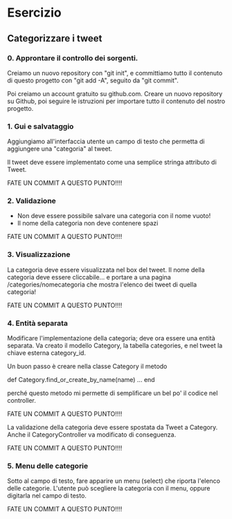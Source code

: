 
# Esercizio
## Categorizzare i tweet

### 0. Approntare il controllo dei sorgenti.

Creiamo un nuovo repository con "git init", e committiamo tutto il contenuto di questo progetto con "git add -A", seguito da "git commit".

Poi creiamo un account gratuito su github.com.  Creare un nuovo repository su Github, poi seguire le istruzioni per importare tutto il contenuto del nostro progetto.   

### 1. Gui e salvataggio

Aggiungiamo all'interfaccia utente un campo di testo che permetta di aggiungere una "categoria" al tweet.

Il tweet deve essere implementato come una semplice stringa attributo di Tweet.

FATE UN COMMIT A QUESTO PUNTO!!!!

### 2. Validazione

* Non deve essere possibile salvare una categoria con il nome vuoto!
* Il nome della categoria non deve contenere spazi

FATE UN COMMIT A QUESTO PUNTO!!!!

### 3. Visualizzazione

La categoria deve essere visualizzata nel box del tweet.  Il nome della categoria deve essere cliccabile... e portare a una pagina /categories/nomecategoria che mostra l'elenco dei tweet di quella categoria!

FATE UN COMMIT A QUESTO PUNTO!!!!

### 4. Entità separata

Modificare l'implementazione della categoria; deve ora essere una entità separata.  Va creato il modello Category, la tabella categories, e nel tweet la chiave esterna category_id.

Un buon passo è creare nella classe Category il metodo

  def Category.find_or_create_by_name(name)
    ...
  end
  
perché questo metodo mi permette di semplificare un bel po' il codice nel controller.

FATE UN COMMIT A QUESTO PUNTO!!!!

La validazione della categoria deve essere spostata da Tweet a Category.  Anche il CategoryController va modificato di conseguenza.

FATE UN COMMIT A QUESTO PUNTO!!!!

### 5. Menu delle categorie

Sotto al campo di testo, fare apparire un menu (select) che riporta l'elenco delle categorie.  L'utente può scegliere la categoria con il menu, oppure digitarla nel campo di testo.

FATE UN COMMIT A QUESTO PUNTO!!!!
